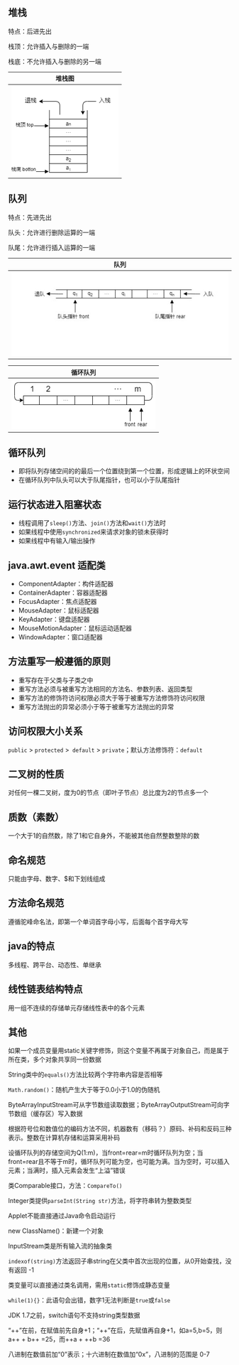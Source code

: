 ## 堆栈

特点：后进先出

栈顶：允许插入与删除的一端

栈底：不允许插入与删除的另一端

| 堆栈图                     |
|:-----------------------:|
| ![Stack](img/Stack.png) |

## 队列

特点：先进先出

队头：允许进行删除运算的一端

队尾：允许进行插入运算的一端

| 队列                                |
|:---------------------------------:|
| ![Queuenomal](img\Queuenomal.jpg) |

| 循环队列                    |
|:-----------------------:|
| ![Queue](img\Queue.jpg) |

## 循环队列

+ 即将队列存储空间的的最后一个位置绕到第一个位置，形成逻辑上的环状空间
+ 在循环队列中队头可以大于队尾指针，也可以小于队尾指针

## 运行状态进入阻塞状态

+ 线程调用了`sleep()`方法、`join()`方法和`wait()`方法时
+ 如果线程中使用`synchronized`来请求对象的锁未获得时
+ 如果线程中有输入/输出操作

## java.awt.event 适配类

+ ComponentAdapter：构件适配器
+ ContainerAdapter：容器适配器
+ FocusAdapter：焦点适配器
+ MouseAdapter：鼠标适配器
+ KeyAdapter：键盘适配器
+ MouseMotionAdapter：鼠标运动适配器
+ WindowAdapter：窗口适配器

## 方法重写一般遵循的原则

+ 重写存在于父类与子类之中
+ 重写方法必须与被重写方法相同的方法名、参数列表、返回类型
+ 重写方法的修饰符访问权限必须大于等于被重写方法修饰符访问权限
+ 重写方法抛出的异常必须小于等于被重写方法抛出的异常

## 访问权限大小关系

`public` > `protected` >` default` > `private`；默认方法修饰符：`default`

## 二叉树的性质

 对任何一棵二叉树，度为0的节点（即叶子节点）总比度为2的节点多一个 

## 质数（素数）

 一个大于1的自然数，除了1和它自身外，不能被其他自然整数整除的数

## 命名规范

 只能由字母、数字、$和下划线组成

## 方法命名规范

遵循驼峰命名法，即第一个单词首字母小写，后面每个首字母大写

## java的特点

 多线程、跨平台、动态性、单继承 

## 线性链表结构特点

 用一组不连续的存储单元存储线性表中的各个元素

## 其他

如果一个成员变量用static关键字修饰，则这个变量不再属于对象自己，而是属于所在类，多个对象共享同一份数据

String类中的`equals()`方法比较两个字符串内容是否相等

`Math.random()`：随机产生大于等于0.0小于1.0的伪随机

ByteArrayInputStream可从字节数组读取数据；ByteArrayOutputStream可向字节数组（缓存区）写入数据

根据符号位和数值位的编码方法不同，机器数有（移码？）原码、补码和反码三种表示。整数在计算机存储和运算采用补码

设循环队列的存储空间为Q(1:m)，当front=rear=m时循环队列为空；当front=rear且不等于m时，循环队列可能为空，也可能为满。当为空时，可以插入元素；当满时，插入元素会发生“上溢”错误

类Comparable接口，方法：`CompareTo()`

Integer类提供`parseInt(String str)`方法，将字符串转为整数类型

Applet不能直接通过Java命令启动运行

new ClassName()：新建一个对象

InputStream类是所有输入流的抽象类

`indexof(string)`方法返回子串string在父类中首次出现的位置，从0开始查找，没有返回 -1

类变量可以直接通过类名调用，需用`static`修饰成静态变量

`while(1){}`：此语句会出错，数字1无法判断是`true`或`false`

JDK 1.7之前，switch语句不支持string类型数据

“++”在前，在赋值前先自身+1；“++”在后，先赋值再自身+1，如a=5,b=5，则a++ + b++ =25，而++a + ++b =36

八进制在数值前加“0”表示；十六进制在数值加“0x”，八进制的范围是 0-7
